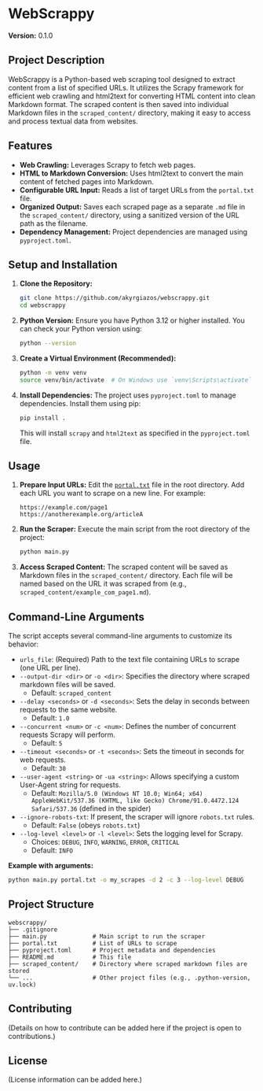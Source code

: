 # WebScrappy

**Version:** 0.1.0

## Project Description

WebScrappy is a Python-based web scraping tool designed to extract content from a list of specified URLs. It utilizes the Scrapy framework for efficient web crawling and html2text for converting HTML content into clean Markdown format. The scraped content is then saved into individual Markdown files in the `scraped_content/` directory, making it easy to access and process textual data from websites.

## Features

*   **Web Crawling:** Leverages Scrapy to fetch web pages.
*   **HTML to Markdown Conversion:** Uses html2text to convert the main content of fetched pages into Markdown.
*   **Configurable URL Input:** Reads a list of target URLs from the `portal.txt` file.
*   **Organized Output:** Saves each scraped page as a separate `.md` file in the `scraped_content/` directory, using a sanitized version of the URL path as the filename.
*   **Dependency Management:** Project dependencies are managed using `pyproject.toml`.

## Setup and Installation

1.  **Clone the Repository:**
    ```bash
    git clone https://github.com/akyrgiazos/webscrappy.git
    cd webscrappy
    ```

2.  **Python Version:**
    Ensure you have Python 3.12 or higher installed. You can check your Python version using:
    ```bash
    python --version
    ```

3.  **Create a Virtual Environment (Recommended):**
    ```bash
    python -m venv venv
    source venv/bin/activate  # On Windows use `venv\Scripts\activate`
    ```

4.  **Install Dependencies:**
    The project uses `pyproject.toml` to manage dependencies. Install them using pip:
    ```bash
    pip install .
    ```
    This will install `scrapy` and `html2text` as specified in the `pyproject.toml` file.

## Usage

1.  **Prepare Input URLs:**
    Edit the [`portal.txt`](portal.txt:0) file in the root directory. Add each URL you want to scrape on a new line. For example:
    ```
    https://example.com/page1
    https://anotherexample.org/articleA
    ```

2.  **Run the Scraper:**
    Execute the main script from the root directory of the project:
    ```bash
    python main.py
    ```

3.  **Access Scraped Content:**
    The scraped content will be saved as Markdown files in the `scraped_content/` directory. Each file will be named based on the URL it was scraped from (e.g., `scraped_content/example_com_page1.md`).

## Command-Line Arguments

The script accepts several command-line arguments to customize its behavior:

*   `urls_file`: (Required) Path to the text file containing URLs to scrape (one URL per line).
*   `--output-dir <dir>` or `-o <dir>`: Specifies the directory where scraped markdown files will be saved.
    *   Default: `scraped_content`
*   `--delay <seconds>` or `-d <seconds>`: Sets the delay in seconds between requests to the same website.
    *   Default: `1.0`
*   `--concurrent <num>` or `-c <num>`: Defines the number of concurrent requests Scrapy will perform.
    *   Default: `5`
*   `--timeout <seconds>` or `-t <seconds>`: Sets the timeout in seconds for web requests.
    *   Default: `30`
*   `--user-agent <string>` or `-ua <string>`: Allows specifying a custom User-Agent string for requests.
    *   Default: `Mozilla/5.0 (Windows NT 10.0; Win64; x64) AppleWebKit/537.36 (KHTML, like Gecko) Chrome/91.0.4472.124 Safari/537.36` (defined in the spider)
*   `--ignore-robots-txt`: If present, the scraper will ignore `robots.txt` rules.
    *   Default: `False` (obeys `robots.txt`)
*   `--log-level <level>` or `-l <level>`: Sets the logging level for Scrapy.
    *   Choices: `DEBUG`, `INFO`, `WARNING`, `ERROR`, `CRITICAL`
    *   Default: `INFO`

**Example with arguments:**

```bash
python main.py portal.txt -o my_scrapes -d 2 -c 3 --log-level DEBUG
```

## Project Structure
```
webscrappy/
├── .gitignore
├── main.py             # Main script to run the scraper
├── portal.txt          # List of URLs to scrape
├── pyproject.toml      # Project metadata and dependencies
├── README.md           # This file
├── scraped_content/    # Directory where scraped markdown files are stored
└── ...                 # Other project files (e.g., .python-version, uv.lock)
```

## Contributing
(Details on how to contribute can be added here if the project is open to contributions.)

## License
(License information can be added here.)